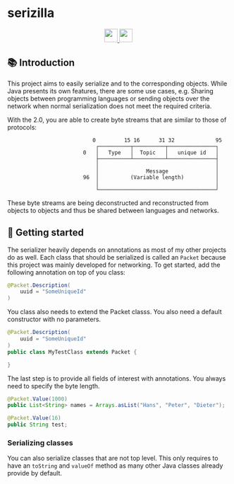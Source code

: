 # serizilla

<div align="center">
  <a href="https://www.oracle.com/java/">
    <img
      src="https://img.shields.io/badge/Written%20in-java-%23EF4041?style=for-the-badge"
      height="30"
    />
  </a>
  <a href="https://jitpack.io/#micartey/serizilla/master-SNAPSHOT">
    <img
      src="https://img.shields.io/badge/jitpack-master-%2321f21?style=for-the-badge"
      height="30"
    />
  </a>
</div>

## 📚 Introduction

This project aims to easily serialize and to the corresponding objects. 
While Java presents its own features, there are some use cases, e.g. Sharing objects between programming languages or sending objects over the network when normal serialization does not meet the required criteria.

With the 2.0, you are able to create byte streams that are similar to those of protocols:

```
                           0         15 16      31 32             95
                            ┌──────────┬──────────┬───────────────┐ 
                        0   │   Type   │  Topic   │   unique id   │ 
                            ├──────────┴──────────┴───────────────┤ 
                            │                                     │ 
                            │               Message               │ 
                        96  │          (Variable length)          │ 
                            │                                     │ 
                            └─────────────────────────────────────┘ 
```

These byte streams are being deconstructed and reconstructed from objects to objects and thus be shared
between languages and networks.

## 🎈 Getting started

The serializer heavily depends on annotations as most of my other projects do as well. 
Each class that should be serialized is called an `Packet` because this project was mainly developed for networking. 
To get started, add the following annotation on top of you class:

```java
@Packet.Description(
    uuid = "SomeUniqueId"
)
```

You class also needs to extend the Packet classs. You also need a default constructor with no parameters.

```java
@Packet.Description(
    uuid = "SomeUniqueId"
)
public class MyTestClass extends Packet {

}
```

The last step is to provide all fields of interest with annotations.
You always need to specify the byte length.

```java
@Packet.Value(1000)
public List<String> names = Arrays.asList("Hans", "Peter", "Dieter");

@Packet.Value(16)
public String test;
```

### Serializing classes

You can also serialize classes that are not top level. 
This only requires to have an `toString` and `valueOf` method as many other Java classes already provide by default.
